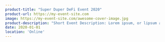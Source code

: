 ```yaml
---
product-title: "Super Duper DeFi Event 2020"
product-url: https://my-event-site.com
image: https://my-event-site.com/awesome-cover-image.jpg
product-description: "Short Event Description: Lorem ipsum, or lipsum as it is sometimes known, is dummy text used in laying out print, graphic or web designs."  
date: 2020-01-01
location: 'Online'
---
```

